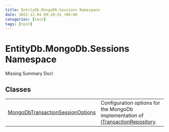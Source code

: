 ```yaml
---
title: EntityDb.MongoDb.Sessions Namespace
date: 2022-12-04 09:20:52 +00:00
categories: [test]
tags: [test]
---
```


# EntityDb.MongoDb.Sessions Namespace
Missing Summary Doc!
## Classes
<table><tr><td><!--/posts/dotnet-entitydb-mongodb-sessions-mongodbtransactionsessionoptions--><a href='#'>MongoDbTransactionSessionOptions</a></td><td>
Configuration options for the MongoDb implementation of <!--/posts/dotnet-entitydb-abstractions-transactions-itransactionrepository--><a href='#'>ITransactionRepository</a>.
</td></tr></table>

